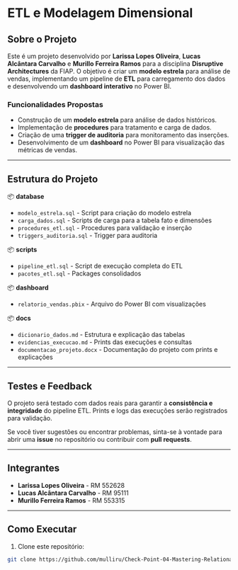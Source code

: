 # ETL e Modelagem Dimensional

## Sobre o Projeto

Este é um projeto desenvolvido por **Larissa Lopes Oliveira**, **Lucas Alcântara Carvalho** e **Murillo Ferreira Ramos** para a disciplina **Disruptive Architectures** da FIAP. O objetivo é criar um **modelo estrela** para análise de vendas, implementando um pipeline de **ETL** para carregamento dos dados e desenvolvendo um **dashboard interativo** no Power BI.

### Funcionalidades Propostas

- Construção de um **modelo estrela** para análise de dados históricos.
- Implementação de **procedures** para tratamento e carga de dados.
- Criação de uma **trigger de auditoria** para monitoramento das inserções.
- Desenvolvimento de um **dashboard** no Power BI para visualização das métricas de vendas.

---

## Estrutura do Projeto

📦 **database**  
- `modelo_estrela.sql` - Script para criação do modelo estrela  
- `carga_dados.sql` - Scripts de carga para a tabela fato e dimensões  
- `procedures_etl.sql` - Procedures para validação e inserção  
- `triggers_auditoria.sql` - Trigger para auditoria  

📦 **scripts**  
- `pipeline_etl.sql` - Script de execução completa do ETL  
- `pacotes_etl.sql` - Packages consolidados  

📦 **dashboard**  
- `relatorio_vendas.pbix` - Arquivo do Power BI com visualizações  

📦 **docs**  
- `dicionario_dados.md` - Estrutura e explicação das tabelas  
- `evidencias_execucao.md` - Prints das execuções e consultas  
- `documentacao_projeto.docx` - Documentação do projeto com prints e explicações


---

## Testes e Feedback

O projeto será testado com dados reais para garantir a **consistência e integridade** do pipeline ETL. Prints e logs das execuções serão registrados para validação.  

Se você tiver sugestões ou encontrar problemas, sinta-se à vontade para abrir uma **issue** no repositório ou contribuir com **pull requests**.

---

## Integrantes

- **Larissa Lopes Oliveira** - RM 552628  
- **Lucas Alcântara Carvalho** - RM 95111  
- **Murillo Ferreira Ramos** - RM 553315  

---

## Como Executar

1. Clone este repositório:
```bash
git clone https://github.com/mulliru/Check-Point-04-Mastering-Relational-And-Non-relational-Database

